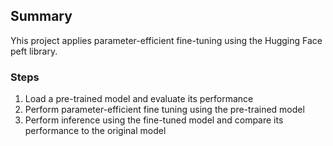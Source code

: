 ## Summary ##
Yhis project applies parameter-efficient fine-tuning using the Hugging Face peft library.

### Steps
1) Load a pre-trained model and evaluate its performance
2) Perform parameter-efficient fine tuning using the pre-trained model
3) Perform inference using the fine-tuned model and compare its performance to the original model
